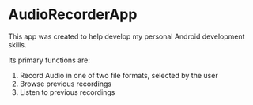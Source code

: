 # AudioRecorderApp

This app was created to help develop my personal Android development skills.

Its primary functions are:
1. Record Audio in one of two file formats, selected by the user
2. Browse previous recordings
3. Listen to previous recordings

